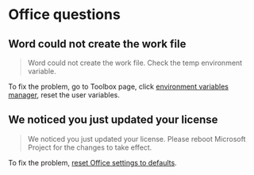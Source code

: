 # Office questions

## Word could not create the work file

> Word could not create the work file. Check the temp environment variable.

To fix the problem, go to Toolbox page, click [environment variables manager](/usage/toolbox/windows.md#environment-variables-manager), reset the user variables.

## We noticed you just updated your license

> We noticed you just updated your license. Please reboot Microsoft Project for the changes to take effect.

To fix the problem, [reset Office settings to defaults](/usage/toolbox/office.md#reset-office-settings-to-defaults).
